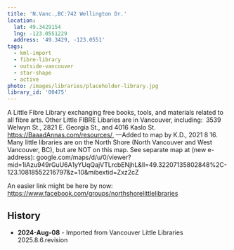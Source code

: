 ```yaml
---
title: 'N.Vanc.,BC:742 Wellington Dr.'
location:
  lat: 49.3429154
  lng: -123.0551229
  address: '49.3429, -123.0551'
tags:
  - kml-import
  - fibre-library
  - outside-vancouver
  - star-shape
  - active
photo: /images/libraries/placeholder-library.jpg
library_id: '00475'
---
```

A Little Fibre Library exchanging free books, tools, and materials related to all fibre arts.
Other Little FIBRE Libaries are in Vancouver, including:  3539 Welwyn St., 2821 E. Georgia St., and 4016 Kaslo St. 
https://BaaadAnnas.com/resources/ 
—Added to map by K.D., 2021 8 16.  
Many little libraries are on the North Shore (North Vancouver and West Vancouver, BC),
but are NOT on this map.
See separate map at (new e-address):
google.com/maps/d/u/0/viewer?mid=1iAzu949rGuU6A1yYUqQajVTLrcbENjhL&ll=49.32207135802848%2C-123.10818552216797&z=10&mibextid=Zxz2cZ

An easier link might be here by now:
https://www.facebook.com/groups/northshorelittlelibraries

## History
- **2024-Aug-08** - Imported from Vancouver Little Libraries 2025.8.6.revision
